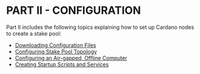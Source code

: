 # PART II - CONFIGURATION

Part II includes the following topics explaining how to set up Cardano nodes to create a stake pool:

* [Downloading Configuration Files](downloading-configuration-files.md)
* [Configuring Stake Pool Topology](configuring-stake-pool-topology.md)
* [Configuring an Air-gapped, Offline Computer](configuring-an-air-gapped-offline-computer.md)
* [Creating Startup Scripts and Services](creating-startup-scripts.md)